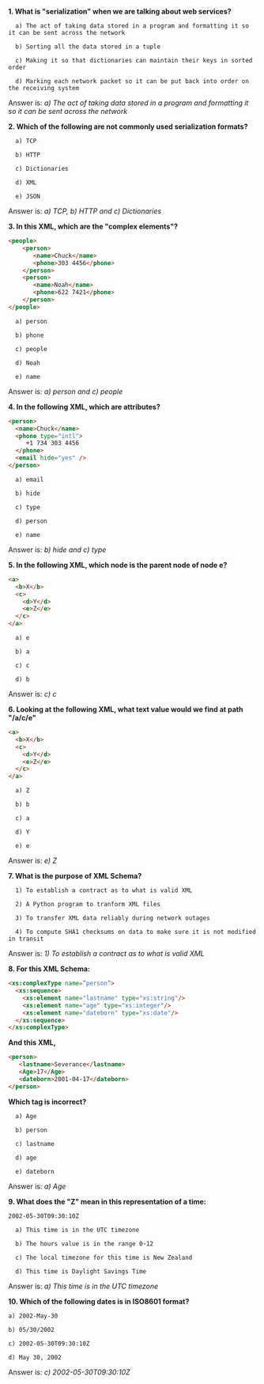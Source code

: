 **1. What is "serialization" when we are talking about web services?**
```
  a) The act of taking data stored in a program and formatting it so it can be sent across the network

  b) Sorting all the data stored in a tuple

  c) Making it so that dictionaries can maintain their keys in sorted order

  d) Marking each network packet so it can be put back into order on the receiving system
```
Answer is: _a) The act of taking data stored in a program and formatting it so it can be sent across the network_

**2. Which of the following are not commonly used serialization formats?**
```
  a) TCP

  b) HTTP

  c) Dictionaries

  d) XML

  e) JSON
```
Answer is: _a) TCP, b) HTTP and c) Dictionaries_

**3. In this XML, which are the "complex elements"?**
``` HTML
<people>
    <person>
       <name>Chuck</name>
       <phone>303 4456</phone>
    </person>
    <person>
       <name>Noah</name>
       <phone>622 7421</phone>
    </person>
</people>
```
```
  a) person

  b) phone

  c) people

  d) Noah

  e) name
```
Answer is: _a) person and c) people_

**4. In the following XML, which are attributes?**
```HTML
<person>
  <name>Chuck</name>
  <phone type="intl">
     +1 734 303 4456
  </phone>
  <email hide="yes" />
</person>
```
```
  a) email

  b) hide

  c) type

  d) person

  e) name
```
Answer is: _b) hide and c) type_

**5. In the following XML, which node is the parent node of node e?**
```HTML
<a>
  <b>X</b>
  <c>
    <d>Y</d>
    <e>Z</e>
  </c>
</a>
```
```
  a) e

  b) a

  c) c

  d) b
```
Answer is: _c) c_

**6. Looking at the following XML, what text value would we find at path "/a/c/e"**
```HTML
<a>
  <b>X</b>
  <c>
    <d>Y</d>
    <e>Z</e>
  </c>
</a>
```
```
  a) Z

  b) b

  c) a

  d) Y

  e) e
```
Answer is: _e) Z_

**7. What is the purpose of XML Schema?**
```
  1) To establish a contract as to what is valid XML

  2) A Python program to tranform XML files

  3) To transfer XML data reliably during network outages

  4) To compute SHA1 checksums on data to make sure it is not modified in transit
```
Answer is: _1) To establish a contract as to what is valid XML_

**8. For this XML Schema:**
```HTML
<xs:complexType name=”person”>
  <xs:sequence>
    <xs:element name="lastname" type="xs:string"/>
    <xs:element name="age" type="xs:integer"/>
    <xs:element name="dateborn" type="xs:date"/>
  </xs:sequence>
</xs:complexType>
```
**And this XML,**
```HTML
<person>
   <lastname>Severance</lastname>
   <Age>17</Age>
   <dateborn>2001-04-17</dateborn>
</person>
```
**Which tag is incorrect?**
```
  a) Age

  b) person

  c) lastname

  d) age

  e) dateborn
```
Answer is: _a) Age_

**9. What does the "Z" mean in this representation of a time:**
```
2002-05-30T09:30:10Z
```
```
  a) This time is in the UTC timezone

  b) The hours value is in the range 0-12

  c) The local timezone for this time is New Zealand

  d) This time is Daylight Savings Time
```
Answer is: _a) This time is in the UTC timezone_

**10. Which of the following dates is in ISO8601 format?**
```
a) 2002-May-30

b) 05/30/2002

c) 2002-05-30T09:30:10Z

d) May 30, 2002
```
Answer is: _c) 2002-05-30T09:30:10Z_
